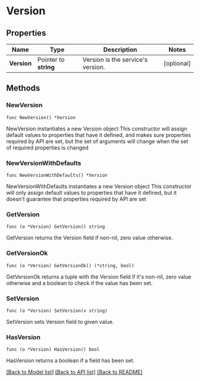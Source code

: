 # Version

## Properties

Name | Type | Description | Notes
------------ | ------------- | ------------- | -------------
**Version** | Pointer to **string** | Version is the service&#39;s version. | [optional] 

## Methods

### NewVersion

`func NewVersion() *Version`

NewVersion instantiates a new Version object
This constructor will assign default values to properties that have it defined,
and makes sure properties required by API are set, but the set of arguments
will change when the set of required properties is changed

### NewVersionWithDefaults

`func NewVersionWithDefaults() *Version`

NewVersionWithDefaults instantiates a new Version object
This constructor will only assign default values to properties that have it defined,
but it doesn't guarantee that properties required by API are set

### GetVersion

`func (o *Version) GetVersion() string`

GetVersion returns the Version field if non-nil, zero value otherwise.

### GetVersionOk

`func (o *Version) GetVersionOk() (*string, bool)`

GetVersionOk returns a tuple with the Version field if it's non-nil, zero value otherwise
and a boolean to check if the value has been set.

### SetVersion

`func (o *Version) SetVersion(v string)`

SetVersion sets Version field to given value.

### HasVersion

`func (o *Version) HasVersion() bool`

HasVersion returns a boolean if a field has been set.


[[Back to Model list]](../README.md#documentation-for-models) [[Back to API list]](../README.md#documentation-for-api-endpoints) [[Back to README]](../README.md)


